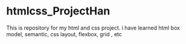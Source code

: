 # htmlcss_ProjectHan
This is repository for my html and css project. i have learned html box model, semantic, css layout, flexbox, grid , etc
